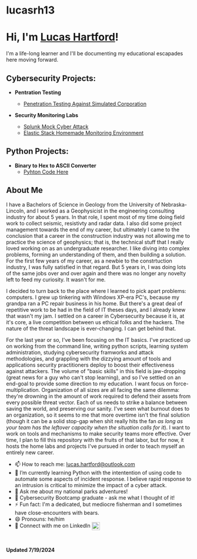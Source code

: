 # lucasrh13

<h1>Hi, I'm <a href="https://github.com/lucasrh13">Lucas Hartford</a>!</h1>
I'm a life-long learner and I'll be documenting my educational escapades here moving forward.

<h2>Cybersecurity Projects:</h2>

- <b>Pentration Testing</b>
  - [Penetration Testing Against Simulated Corporation](https://github.com/lucasrh13/Penetration-Testing)
 
- <b>Security Monitoring Labs</b>
  - [Splunk Mock Cyber Attack](https://github.com/lucasrh13/Splunk-Monitoring)
  - [Elastic Stack Homemade Monitoring Environment](https://github.com/lucasrh13/Elastic-Monitoring)

<h2> Python Projects:</h2>

- <b>Binary to Hex to ASCII Converter</b>
  - [Pyhton Code Here](https://github.com/lucasrh13/Python-Projects)
 
<h2>About Me</h2>

<p>
I have a Bachelors of Science in Geology from the University of Nebraska-Lincoln, and I worked as a Geophysicist in the engineering consulting industry for about 5 years. In that role, I spent most of my time doing field work to collect seismic, resistivty and radar data. I also did some project management towards the end of my career, but ultimately I came to the conclusion that a career in the construction industry was not allowing me to practice the science of geophysics; that is, the technical stuff that I really loved working on as an undergraduate researcher. I like diving into complex problems, forming an understanding of them, and then building a solution. For the first few years of my career, as a newbie to the constrtuction industry, I was fully satisfied in that regard. But 5 years in, I was doing lots of the same jobs over and over again and there was no longer any novelty left to feed my curiosity. It wasn't for me.
</p>

<p>
I decided to turn back to the place where I learned to pick apart problems: computers. I grew up tinkering with Windows XP-era PC's, because my grandpa ran a PC repair business in his home. But there's a great deal of repetitive work to be had in the field of IT theses days, and I already knew that wasn't my jam. I settled on a career in Cybersecurity because it is, at it's core, a live competition between us ethical folks and the hackers. The nature of the threat landscape is ever-changing. I can get behind that.
</p>

<p>
For the last year or so, I've been focusing on the IT basics. I've practiced up on working from the command line, writing python scripts, learning system administration,  studying cybersecurity framworks and attack methodologies, and grappling with the dizzying amount of tools and applications security practitioners deploy to boost their effectiveness against attackers. The volume of "basic skills" in this field is jaw-dropping (great news for a guy who can't stop learning), and so I've settled on an end-goal to provide some direction to my education. I want focus on force-multiplication. Organization of all sizes are all facing the same dilemma: they're drowning in the amount of work required to defend their assets from every possible threat vector. Each of us needs to strike a balance between saving the world, and preserving our sanity. I've seen what burnout does to an organization, so it seems to me that more overtime isn't the final solution (though it can be a solid stop-gap when shit really hits the fan <em>as long as your team has the leftover capacity when the situation calls for it</em>). I want to work on tools and mechanisms to make security teams more effective. Over time, I plan to fill this repository with the fruits of that labor, but for now, it hosts the home labs and projects I've pursued in order to teach myself an entirely new career.
</p>

- 📫 How to reach me: lucas.hartford@outlook.com
- 🌱 I’m currently learning Python with the intentention of using code to automate some aspects of incident response. I believe rapid response to an intrusion is critical to minimize the impact of a cyber attack.
- 💬 Ask me about my national parks adventures!
- &#129406; Cybersecurity Bootcamp graduate - ask me what I thought of it!
- ⚡ Fun fact: I'm a dedicated, but mediocre fisherman and I sometimes have close-encounters with bears.
- 😄 Pronouns: he/him
- 🤳 Connect with me on LinkedIn [<img align="center" alt="LucasHartford | LinkedIn" width="22px" src="https://cdn.jsdelivr.net/npm/simple-icons@v3/icons/linkedin.svg" />][linkedin]

[linkedin]: https://www.linkedin.com/in/lucas-hartford-492727206

<br>

<b>Updated 7/19/2024</b>
